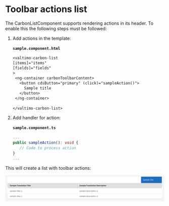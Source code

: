 # Toolbar actions list

The CarbonListComponent supports rendering actions in its header. To enable this the following steps must be followed:

1.  Add actions in the template:

    **`sample.component.html`**

    ```angular2html
    <valtimo-carbon-list
    [items]="items"
    [fields]="fields"
    >
     <ng-container carbonToolbarContent>
       <button cdsButton="primary" (click)="sampleAction()">
         Sample title
       </button>
     </ng-container>

    </valtimo-carbon-list>
    ```
2.  Add handler for action:

    **`sample.component.ts`**

    ```typescript
    ...
    public sampleAction(): void {
       // Code to process action
    }
    ...
    ```

This will create a list with toolbar actions:

![list-with-toolbar-actions.png](../../../reference/user-interface/components/valtimo-carbon-list/img/list-with-toolbar-actions.png)
